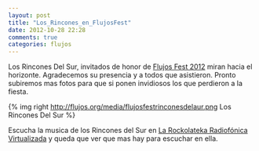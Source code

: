```yaml
---
layout: post
title: "Los_Rincones_en_FlujosFest"
date: 2012-10-28 22:28
comments: true
categories: flujos
---
```


Los Rincones Del Sur, invitados de honor de [Flujos Fest 2012](http://www.flujos.org/blog/Flujos_Fest_2012/ "Flujos Fest 2012") miran hacia el horizonte. Agradecemos su presencia y a todos que asistieron. Pronto subiremos mas fotos para que si ponen invidiosos los que perdieron a la fiesta.

 {% img right http://flujos.org/media/flujosfestrinconesdelaur.png Los Rincones Del Sur %}

Escucha la musica de los Rincones del Sur en [La Rockolateka Radiofónica Virtualizada](http://rockola.flujos.org "Rockolateka Radiofónica") y queda que ver que mas hay para escuchar en ella.
